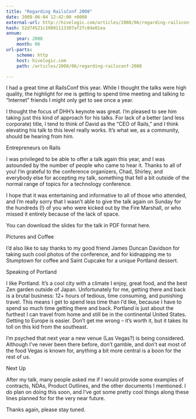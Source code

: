 ```yaml
---
title: "Regarding RailsConf 2008"
date: 2008-06-04 12:42:00 +0000
external-url: http://hivelogic.com/articles/2008/06/regarding-railsconf-2008
hash: 52d74521c19801113307af2fc84e01ea
annum:
    year: 2008
    month: 06
url-parts:
    scheme: http
    host: hivelogic.com
    path: /articles/2008/06/regarding-railsconf-2008

---
```


I had a great time at RailsConf this year. While I thought the talks were high quality, the highlight for me is getting to spend time meeting and talking to “Internet” friends I might only get to see once a year.



I thought the focus of DHH’s keynote was great. I’m pleased to see him taking just this kind of approach for his talks. For lack of a better (and less corporate) title, I tend to think of David as the “CEO of Rails,” and I think elevating his talk to this level really works. It’s what we, as a community, should be hearing from him.



Entrepreneurs on Rails


I was privileged to be able to offer a talk again this year, and I was astounded by the number of people who came to hear it. Thanks to all of you! I’m grateful to the conference organizers, Chad, Shirley, and everybody else for accepting my talk, something that fell a bit outside of the normal range of topics for a technology conference.



I hope that it was entertaining and informative to all of those who attended, and I’m really sorry that I wasn’t able to give the talk again on Sunday for the hundreds (!) of you who were kicked out by the Fire Marshall, or who missed it entirely because of the lack of space.



You can download the slides for the talk in PDF format here.



Pictures and Coffee


I’d also like to say thanks to my good friend James Duncan Davidson for taking such cool photos of the conference, and for kidnapping me to Stumptown for coffee and Saint Cupcake for a unique Portland dessert.



Speaking of Portland


I like Portland. It’s a cool city with a climate I enjoy, great food, and the best Zen garden outside of Japan. Unfortunately for me, getting there and back is a brutal business: 12+ hours of tedious, time consuming, and punishing travel. This means I get to spend less time than I’d like, because I have to spend so much time getting there and back. Portland is just about the furthest I can travel from home and still be in the continental United States. Getting to Europe is easier. Don’t get me wrong – it’s worth it, but it takes its toll on this kid from the southeast.



I’m psyched that next year a new venue (Las Vegas?) is being considered. Although I’ve never been there before, don’t gamble, and don’t eat most of the food Vegas is known for, anything a bit more central is a boon for the rest of us.



Next Up


After my talk, many people asked me if I would provide some examples of contracts, NDAs, Product Outlines, and the other documents I mentioned. I do plan on doing this soon, and I’ve got some pretty cool things along these lines planned for for the very near future.



Thanks again, please stay tuned.

